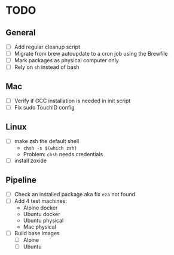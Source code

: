 # TODO

## General

- [ ] Add regular cleanup script
- [ ] Migrate from brew autoupdate to a cron job using the Brewfile
- [ ] Mark packages as physical computer only
- [ ] Rely on `sh` instead of bash

## Mac

- [ ] Verify if GCC installation is needed in init script
- [ ] Fix sudo TouchID config

## Linux

- [ ] make zsh the default shell
  - `chsh -s $(which zsh)`
  - Problem: `chsh` needs credentials
- [ ] install zoxide

## Pipeline

- [ ] Check an installed package aka fix `eza` not found
- [ ] Add 4 test machines:
  - Alpine docker
  - Ubuntu docker
  - Ubuntu physical
  - Mac physical
- [ ] Build base images
  - [ ] Alpine
  - [ ] Ubuntu
